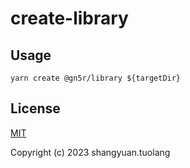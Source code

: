 # create-library

## Usage

`yarn create @gn5r/library ${targetDir}`

## License

[MIT](https://opensource.org/license/mit/)

Copyright (c) 2023 shangyuan.tuolang
